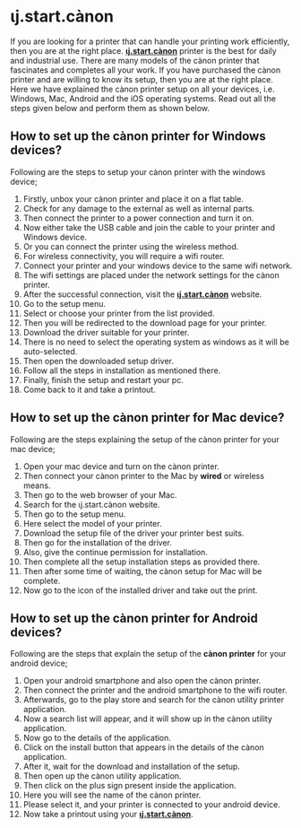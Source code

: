 # ιj.start.cànon

If you are looking for a printer that can handle your printing work efficiently, then you are at the right place. **[ιj.start.cànon](https://startcomsetup.github.io)** printer is the best for daily and industrial use. There are many models of the cànon printer that fascinates and completes all your work. If you have purchased the cànon printer and are willing to know its setup, then you are at the right place. Here we have explained the cànon printer setup on all your devices, i.e. Windows, Mac, Android and the iOS operating systems. Read out all the steps given below and perform them as shown below.

## How to set up the cànon printer for Windows devices?
Following are the steps to setup your cànon printer with the windows device;

1. Firstly, unbox your cànon printer and place it on a flat table.
2. Check for any damage to the external as well as internal parts.
3. Then connect the printer to a power connection and turn it on.
4. Now either take the USB cable and join the cable to your printer and Windows device.
5. Or you can connect the printer using the wireless method.
6. For wireless connectivity, you will require a wifi router.
7. Connect your printer and your windows device to the same wifi network.
8. The wifi settings are placed under the network settings for the cànon printer.
9. After the successful connection, visit the **[ιj.start.cànon](https://startcomsetup.github.io)** website.
10. Go to the setup menu.
11. Select or choose your printer from the list provided.
12. Then you will be redirected to the download page for your printer.
13. Download the driver suitable for your printer.
14. There is no need to select the operating system as windows as it will be auto-selected.
15. Then open the downloaded setup driver.
16. Follow all the steps in installation as mentioned there.
17. Finally, finish the setup and restart your pc.
18. Come back to it and take a printout.

## How to set up the cànon printer for Mac device?
Following are the steps explaining the setup of the cànon printer for your mac device;

1. Open your mac device and turn on the cànon printer.
2. Then connect your cànon printer to the Mac by **wired** or wireless means.
3. Then go to the web browser of your Mac. 
4. Search for the ιj.start.cànon website.
5. Then go to the setup menu.
6. Here select the model of your printer.
7. Download the setup file of the driver your printer best suits.
8. Then go for the installation of the driver.
9. Also, give the continue permission for installation.
10. Then complete all the setup installation steps as provided there.
11. Then after some time of waiting, the cànon setup for Mac will be complete.
12. Now go to the icon of the installed driver and take out the print.

## How to set up the cànon printer for Android devices?
Following are the steps that explain the setup of the **cànon printer** for your android device;

1. Open your android smartphone and also open the cànon printer.
2. Then connect the printer and the android smartphone to the wifi router.
3. Afterwards, go to the play store and search for the cànon utility printer application.
4. Now a search list will appear, and it will show up in the cànon utility application.
5. Now go to the details of the application.
6. Click on the install button that appears in the details of the cànon application.
7. After it, wait for the download and installation of the setup.
8. Then open up the cànon utility application.
9. Then click on the plus sign present inside the application.
10. Here you will see the name of the cànon printer.
11. Please select it, and your printer is connected to your android device.
12. Now take a printout using your **[ιj.start.cànon](https://startcomsetup.github.io)**.
